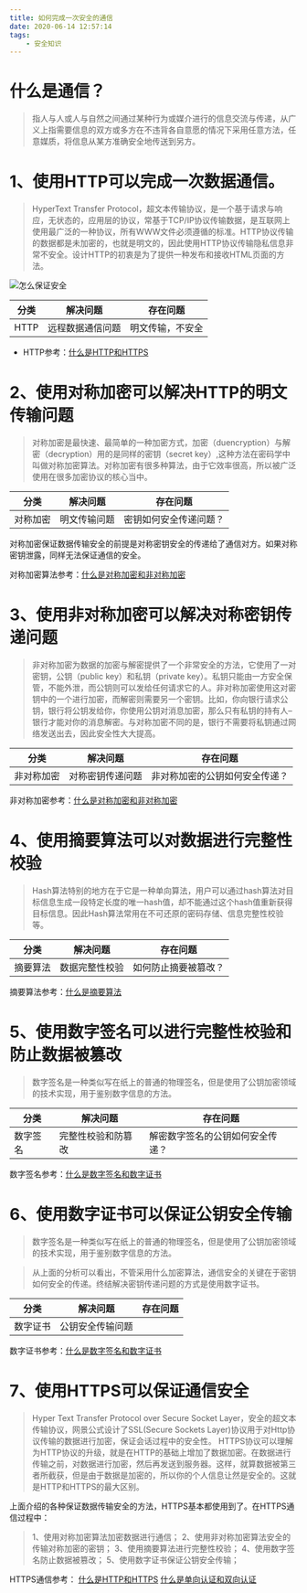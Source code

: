 ```yaml
---
title: 如何完成一次安全的通信
date: 2020-06-14 12:57:14
tags:
    - 安全知识
---
```


# 什么是通信？
>指人与人或人与自然之间通过某种行为或媒介进行的信息交流与传递，从广义上指需要信息的双方或多方在不违背各自意愿的情况下采用任意方法，任意媒质，将信息从某方准确安全地传送到另方。

<!--more-->

# 1、使用HTTP可以完成一次数据通信。

>HyperText Transfer Protocol，超文本传输协议，是一个基于请求与响应，无状态的，应用层的协议，常基于TCP/IP协议传输数据，是互联网上使用最广泛的一种协议，所有WWW文件必须遵循的标准。HTTP协议传输的数据都是未加密的，也就是明文的，因此使用HTTP协议传输隐私信息非常不安全。设计HTTP的初衷是为了提供一种发布和接收HTML页面的方法。

![怎么保证安全](怎么保证安全.png)

| 分类 | 解决问题     | 存在问题     |
| ---- | ---------------- | ---------------- |
| HTTP | 远程数据通信问题 | 明文传输，不安全 |


* HTTP参考：[什么是HTTP和HTTPS](http://www.codesecurity.cn/2020/06/14/%E4%BB%80%E4%B9%88%E6%98%AFHTTP%E5%92%8CHTTPS/)


# 2、使用对称加密可以解决HTTP的明文传输问题

>对称加密是最快速、最简单的一种加密方式，加密（duencryption）与解密（decryption）用的是同样的密钥（secret key）,这种方法在密码学中叫做对称加密算法。对称加密有很多种算法，由于它效率很高，所以被广泛使用在很多加密协议的核心当中。

| 分类   | 解决问题 | 存在问题           |
| -------- | ------------ | ---------------------- |
| 对称加密 | 明文传输问题 | 密钥如何安全传递问题？ |


对称加密保证数据传输安全的前提是对称密钥安全的传递给了通信对方。如果对称密钥泄露，同样无法保证通信的安全。

对称加密算法参考：[什么是对称加密和非对称加密](http://www.codesecurity.cn/2020/06/11/%E4%BB%80%E4%B9%88%E6%98%AF%E5%AF%B9%E7%A7%B0%E5%8A%A0%E5%AF%86%E5%92%8C%E9%9D%9E%E5%AF%B9%E7%A7%B0%E5%8A%A0%E5%AF%86/)


# 3、使用非对称加密可以解决对称密钥传递问题

>非对称加密为数据的加密与解密提供了一个非常安全的方法，它使用了一对密钥，公钥（public key）和私钥（private key）。私钥只能由一方安全保管，不能外泄，而公钥则可以发给任何请求它的人。非对称加密使用这对密钥中的一个进行加密，而解密则需要另一个密钥。比如，你向银行请求公钥，银行将公钥发给你，你使用公钥对消息加密，那么只有私钥的持有人–银行才能对你的消息解密。与对称加密不同的是，银行不需要将私钥通过网络发送出去，因此安全性大大提高。

| 分类     | 解决问题     | 存在问题                   |
| ---------- | ---------------- | ------------------------------ |
| 非对称加密 | 对称密钥传递问题 | 非对称加密的公钥如何安全传递？ |


非对称加密参考：[什么是对称加密和非对称加密](http://www.codesecurity.cn/2020/06/11/%E4%BB%80%E4%B9%88%E6%98%AF%E5%AF%B9%E7%A7%B0%E5%8A%A0%E5%AF%86%E5%92%8C%E9%9D%9E%E5%AF%B9%E7%A7%B0%E5%8A%A0%E5%AF%86/)


# 4、使用摘要算法可以对数据进行完整性校验

>Hash算法特别的地方在于它是一种单向算法，用户可以通过hash算法对目标信息生成一段特定长度的唯一hash值，却不能通过这个hash值重新获得目标信息。因此Hash算法常用在不可还原的密码存储、信息完整性校验等。

| 分类   | 解决问题   | 存在问题         |
| -------- | -------------- | -------------------- |
| 摘要算法 | 数据完整性校验 | 如何防止摘要被篡改？ |

摘要算法参考：[什么是摘要算法](http://www.codesecurity.cn/2020/06/12/%E4%BB%80%E4%B9%88%E6%98%AF%E6%91%98%E8%A6%81%E7%AE%97%E6%B3%95/)

# 5、使用数字签名可以进行完整性校验和防止数据被篡改
>数字签名是一种类似写在纸上的普通的物理签名，但是使用了公钥加密领域的技术实现，用于鉴别数字信息的方法。


| 分类   | 解决问题       | 存在问题                     |
| -------- | ------------------ | -------------------------------- |
| 数字签名 | 完整性校验和防篡改 | 解密数字签名的公钥如何安全传递？ |

数字签名参考：[什么是数字签名和数字证书](http://www.codesecurity.cn/2020/06/13/%E4%BB%80%E4%B9%88%E6%98%AF%E6%95%B0%E5%AD%97%E7%AD%BE%E5%90%8D%E5%92%8C%E6%95%B0%E5%AD%97%E8%AF%81%E4%B9%A6/)


# 6、使用数字证书可以保证公钥安全传输
>数字签名是一种类似写在纸上的普通的物理签名，但是使用了公钥加密领域的技术实现，用于鉴别数字信息的方法。

>从上面的分析可以看出，不管采用什么加密算法，通信安全的关键在于密钥如何安全的传递。终结解决密钥传递问题的方式是使用数字证书。


| 分类   | 解决问题     | 存在问题 |
| -------- | ---------------- | -------- |
| 数字证书 | 公钥安全传输问题 |          |


数字证书参考：[什么是数字签名和数字证书](http://www.codesecurity.cn/2020/06/13/%E4%BB%80%E4%B9%88%E6%98%AF%E6%95%B0%E5%AD%97%E7%AD%BE%E5%90%8D%E5%92%8C%E6%95%B0%E5%AD%97%E8%AF%81%E4%B9%A6/)


# 7、使用HTTPS可以保证通信安全
>Hyper Text Transfer Protocol over Secure Socket Layer，安全的超文本传输协议，网景公式设计了SSL(Secure Sockets Layer)协议用于对Http协议传输的数据进行加密，保证会话过程中的安全性。
HTTPS协议可以理解为HTTP协议的升级，就是在HTTP的基础上增加了数据加密。在数据进行传输之前，对数据进行加密，然后再发送到服务器。这样，就算数据被第三者所截获，但是由于数据是加密的，所以你的个人信息让然是安全的。这就是HTTP和HTTPS的最大区别。

上面介绍的各种保证数据传输安全的方法，HTTPS基本都使用到了。在HTTPS通信过程中：
> 1、使用对称加密算法加密数据进行通信；
2、使用非对称加密算法安全的传输对称加密的密钥；
3、使用摘要算法进行完整性校验；
4、使用数字签名防止数据被篡改；
5、使用数字证书保证公钥安全传输；

HTTPS通信参考：
[什么是HTTP和HTTPS](http://www.codesecurity.cn/2020/06/14/%E4%BB%80%E4%B9%88%E6%98%AFHTTP%E5%92%8CHTTPS/)
[什么是单向认证和双向认证](http://www.codesecurity.cn/2020/06/14/%E4%BB%80%E4%B9%88%E6%98%AF%E5%8D%95%E5%90%91%E8%AE%A4%E8%AF%81%E5%92%8C%E5%8F%8C%E5%90%91%E8%AE%A4%E8%AF%81/)


